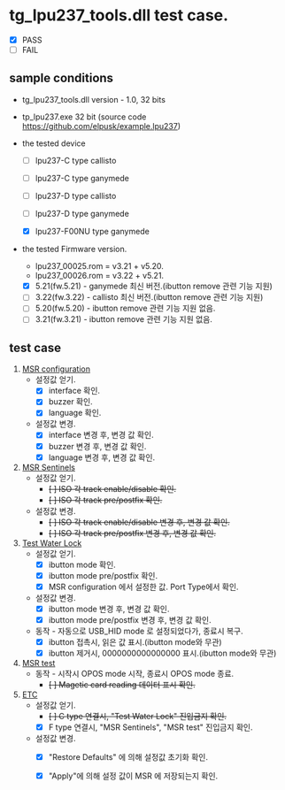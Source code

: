 # tg_lpu237_tools.dll test case.
* [x] PASS
* [ ] FAIL

## sample conditions
* tg_lpu237_tools.dll version - 1.0, 32 bits 
* tp_lpu237.exe 32 bit (source code https://github.com/elpusk/example.lpu237)

* the tested device
  * [ ] lpu237-C type callisto
  * [ ] lpu237-C type ganymede
  * [ ] lpu237-D type callisto
  * [ ] lpu237-D type ganymede
  * [x] lpu237-F00NU type ganymede
  

* the tested Firmware version.
  * lpu237_00025.rom = v3.21 +  v5.20.
  * lpu237_00026.rom = v3.22 +  v5.21.
  * [x] 5.21(fw.5.21) - ganymede 최신 버전.(ibutton remove 관련 기능 지원)
  * [ ] 3.22(fw.3.22) - callisto 최신 버전.(ibutton remove 관련 기능 지원)
  * [ ] 5.20(fw.5.20) - ibutton remove 관련 기능 지원 없음.
  * [ ] 3.21(fw.3.21) - ibutton remove 관련 기능 지원 없음.
  
## test case
1. <u>MSR configuration</u>
    * 설정값 얻기.
      + [x] interface 확인.
      + [x] buzzer 확인.
      + [x] language 확인.
    * 설정값 변경.
      + [x] interface 변경 후, 변경 값 확인.
      + [x] buzzer 변경 후, 변경 값 확인.
      + [x] language 변경 후, 변경 값 확인.
1. <u>MSR Sentinels</u>
    * 설정값 얻기.
      + ~~[ ] ISO 각 track enable/disable 확인.~~
      + ~~[ ] ISO 각 track pre/postfix 확인.~~
    * 설정값 변경.
      + ~~[ ] ISO 각 track enable/disable 변경 후, 변경 값 확인.~~
      + ~~[ ] ISO 각 track pre/postfix 변경 후, 변경 값 확인.~~
1. <u>Test Water Lock</u>
    * 설정값 얻기.
      + [x] ibutton mode 확인.
      + [x] ibutton mode pre/postfix 확인.
      + [x] MSR configuration 에서 설정한 값. Port Type에서 확인. 
    * 설정값 변경.
      + [x] ibutton mode 변경 후, 변경 값 확인.
      + [x] ibutton mode pre/postfix 변경 후, 변경 값 확인.
    * 동작 - 자동으로 USB_HID mode 로 설정되었다가, 종료시 복구.
      + [x] ibutton 접촉시, 읽은 값 표시.(ibutton mode와 무관)
      + [x] ibutton 제거시, 0000000000000000 표시.(ibutton mode와 무관)
1. <u>MSR test</u>
    * 동작 - 시작시 OPOS mode 시작, 종료시 OPOS mode 종료.
      + ~~[ ] Magetic card reading 데이터 표시 확인.~~
1. <u>ETC</u>
    * 설정값 얻기.
      + ~~[ ] C type 연결시, "Test Water Lock" 진입금지 확인.~~
      + [x] F type 연결시, "MSR Sentinels", "MSR test" 진입금지 확인.
    * 설정값 변경.
      + [x] "Restore Defaults" 에 의해 설정값 초기화 확인.
      + [x] "Apply"에 의해 설정 값이 MSR 에 저장되는지 확인.

